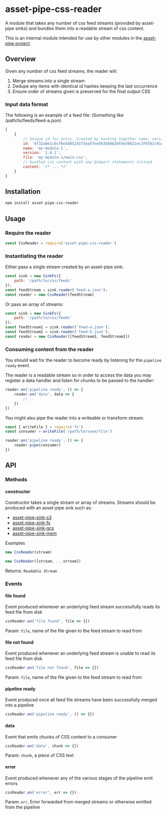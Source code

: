 # asset-pipe-css-reader

A module that takes any number of css feed streams (provided by asset-pipe sinks) and bundles them into a readable stream of css content.

This is an internal module intended for use by other modules in the [asset-pipe project](https://github.com/asset-pipe).

## Overview

Given any number of css feed streams, the reader will:
1. Merge streams into a single stream
2. Dedupe any items with identical id hashes keeping the last occurrence
3. Ensure order of streams given is preserved for the final output CSS

### Input data format

The following is an example of a feed file:
(Something like /path/to/feeds/feed-a.json)

```js
[
    {
        // Unique id for entry. Created by hashing together name, version and file
        id: '4f32a8e1c6cf6e5885241f3ea5fee583560b2dfde38b21ec3f9781c91d58f42e',
        name: 'my-module-1',
        version: '1.0.1',
        file: 'my-module-1/main.css',
        // bundled css content with any @import statements inlined
        content: '/* ... */'
    }
]
```

## Installation

```bash
npm install asset-pipe-css-reader
```

## Usage

### Require the reader
```js
const CssReader = require('asset-pipe-css-reader')
```

### Instantiating the reader

Either pass a single stream created by an asset-pipe sink:
```js
const sink = new SinkFs({
    path: '/path/to/css/feeds'
});
const feedStream = sink.reader('feed-a.json');
const reader = new CssReader(feedStream)
```

Or pass an array of streams:
```js
const sink = new SinkFs({
    path: '/path/to/css/feeds'
});
const feedStream1 = sink.reader('feed-a.json');
const feedStream2 = sink.reader('feed-b.json');
const reader = new CssReader([feedStream1, feedStream2])
```

### Consuming content from the reader

You should wait for the reader to become ready by listening for the `pipeline ready` event.

The reader is a readable stream so in order to access the data you may register a data handler
and listen for chunks to be passed to the handler:
```js
reader.on('pipeline ready', () => {
    reader.on('data', data => {
        // ..
    })
})
```

You might also pipe the reader into a writeable or transform stream:
```js
const { writeFile } = require('fs')
const consumer = writeFile('/path/to/save/file')

reader.on('pipeline ready', () => {
    reader.pipe(consumer)
})
```

## API

### Methods

#### constructor

Constructor takes a single stream or array of streams. Streams should be produced with an asset-pipe sink such as: 
- [asset-pipe-sink-s3](https://github.com/asset-pipe/asset-pipe-sink-s3`)
- [asset-pipe-sink-fs](https://github.com/asset-pipe/asset-pipe-sink-fs`)
- [asset-pipe-sink-gcs](https://github.com/asset-pipe/asset-pipe-sink-gcs`)
- [asset-pipe-sink-mem](https://github.com/asset-pipe/asset-pipe-sink-mem`)

Examples
```js
new CssReader(stream)
```
```js
new CssReader([stream, ...stream])
```

Returns: `Readable Stream`

### Events

#### file found

Event produced whenever an underlying feed stream successfully reads its feed
file from disk

```js
cssReader.on('file found', file => {})
```

Param: `file`, name of the file given to the feed stream to read from

#### file not found

Event produced whenever an underlying feed stream is unable to read its feed
file from disk

```js
cssReader.on('file not found', file => {})
```

Param: `file`, name of the file given to the feed stream to read from

#### pipeline ready

Event produced once all feed file streams have been successfully merged into
a pipeline

```js
cssReader.on('pipeline ready', () => {})
```

#### data

Event that emits chunks of CSS content to a consumer

```js
cssReader.on('data', chunk => {})
```

Param: `chunk`, a piece of CSS text

#### error

Event produced whenever any of the various stages of the pipeline emit errors

```js
cssReader.on('error', err => {})
```

Param: `err`, Error forwarded from merged streams or otherwise emitted from the pipeline
